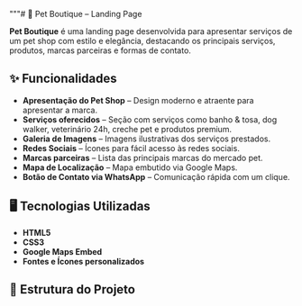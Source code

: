 """# 🐾 Pet Boutique – Landing Page

**Pet Boutique** é uma landing page desenvolvida para apresentar serviços de um pet shop com estilo e elegância, destacando os principais serviços, produtos, marcas parceiras e formas de contato.

## ✨ Funcionalidades

- **Apresentação do Pet Shop** – Design moderno e atraente para apresentar a marca.  
- **Serviços oferecidos** – Seção com serviços como banho & tosa, dog walker, veterinário 24h, creche pet e produtos premium.  
- **Galeria de Imagens** – Imagens ilustrativas dos serviços prestados.  
- **Redes Sociais** – Ícones para fácil acesso às redes sociais.  
- **Marcas parceiras** – Lista das principais marcas do mercado pet.  
- **Mapa de Localização** – Mapa embutido via Google Maps.  
- **Botão de Contato via WhatsApp** – Comunicação rápida com um clique.

## 🖥️ Tecnologias Utilizadas

- **HTML5**  
- **CSS3**  
- **Google Maps Embed**  
- **Fontes e Ícones personalizados**

## 📂 Estrutura do Projeto
